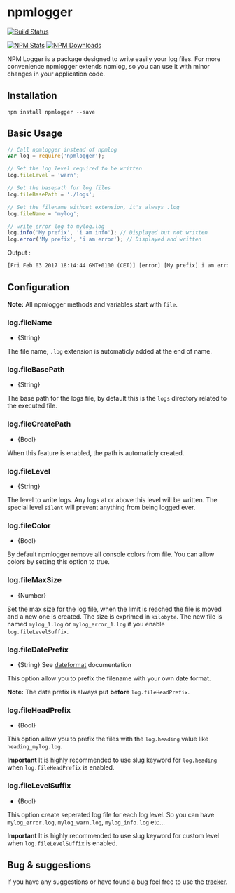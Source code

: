 npmlogger
===========

[![Build Status](https://travis-ci.org/antoine-pous/npmlogger.svg?branch=master)](https://travis-ci.org/antoine-pous/npmlogger)

[![NPM Stats](https://nodei.co/npm/npmlogger.png?downloads=true&downloadRank=true&stars=true)](https://www.npmjs.com/package/npmlogger)
[![NPM Downloads](https://nodei.co/npm-dl/npmlogger.png?months=9&height=2)](https://nodei.co/npm/npmlogger/)

NPM Logger is a package designed to write easily your log files. For more convenience npmlogger extends npmlog, so you can use it
with minor changes in your application code.

## Installation

```console
npm install npmlogger --save
```

## Basic Usage
```javascript
// Call npmlogger instead of npmlog
var log = require('npmlogger');

// Set the log level required to be written
log.fileLevel = 'warn';

// Set the basepath for log files
log.fileBasePath = './logs';

// Set the filename without extension, it's always .log
log.fileName = 'mylog';

// write error log to mylog.log
log.info('My prefix', 'i am info'); // Displayed but not written
log.error('My prefix', 'i am error'); // Displayed and written
```

Output :
```txt
[Fri Feb 03 2017 18:14:44 GMT+0100 (CET)] [error] [My prefix] i am error
```

## Configuration

**Note:** All npmlogger methods and variables start with `file`.

### log.fileName

* {String}

The file name, `.log` extension is automaticly added at the end of name.

### log.fileBasePath

* {String}

The base path for the logs file, by default this is the `logs` directory related to the executed file.

### log.fileCreatePath

* {Bool}

When this feature is enabled, the path is automaticly created.

### log.fileLevel

* {String}

The level to write logs. Any logs at or above this level will be written. The special level `silent` will prevent anything from being logged ever.

### log.fileColor

* {Bool}

By default npmlogger remove all console colors from file. You can allow colors by setting this option to true.

### log.fileMaxSize

* {Number}

Set the max size for the log file, when the limit is reached the file is moved and a new one is created. The size is exprimed in `kilobyte`. The new file is
named `mylog_1.log` or `mylog_error_1.log` if you enable `log.fileLevelSuffix`.

### log.fileDatePrefix

* {String} See [dateformat](https://www.npmjs.com/package/dateformat) documentation

This option allow you to prefix the filename with your own date format.

**Note:** The date prefix is always put **before** `log.fileHeadPrefix`.

### log.fileHeadPrefix

* {Bool}

This option allow you to prefix the files with the `log.heading` value like `heading_mylog.log`.

**Important** It is highly recommended to use slug keyword for `log.heading` when `log.fileHeadPrefix` is enabled.

### log.fileLevelSuffix

* {Bool}

This option create seperated log file for each log level. So you can have `mylog_error.log`, `mylog_warn.log`, `mylog_info.log` etc...

**Important** It is highly recommended to use slug keyword for custom level when `log.fileLevelSuffix` is enabled.

## Bug & suggestions
If you have any suggestions or have found a bug feel free to use the [tracker](https://github.com/antoine-pous/npmlogger/issues).
